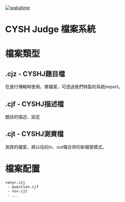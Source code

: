 [![wakatime](https://wakatime.com/badge/github/113cyshirc/CYSH-Jfile.svg)](https://wakatime.com/badge/github/113cyshirc/CYSH-Jfile)
# CYSH Judge 檔案系統
# 檔案類型
## .cjz - CYSHJ題目檔
在進行傳輸時使用，單檔案，可透過我們特製的系統import。

## .cjf - CYSHJ描述檔
題目的描述、設定

## .cjt - CYSHJ測資檔
測資的檔案，將以往的in、out檔合併的新檔案模式。

# 檔案配置
    <any>.czj
     - question.cjf
     - <n>.cjt
     - ...
